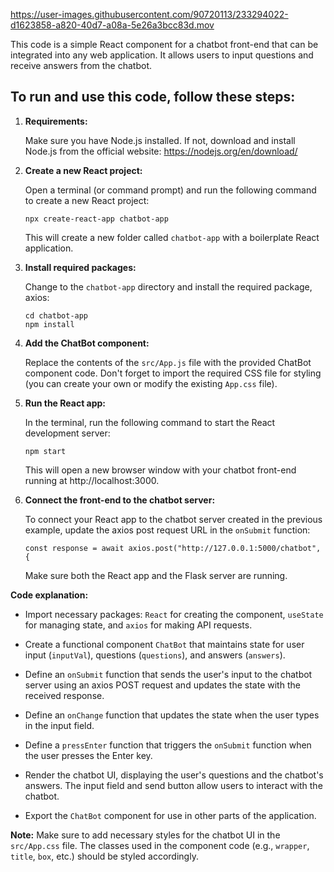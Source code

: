 





https://user-images.githubusercontent.com/90720113/233294022-d1623858-a820-40d7-a08a-5e26a3bcc83d.mov






This code is a simple React component for a chatbot front-end that can be integrated into any web application. It allows users to input questions and receive answers from the chatbot.


## To run and use this code, follow these steps:

1. **Requirements:**

   Make sure you have Node.js installed. If not, download and install Node.js from the official website: https://nodejs.org/en/download/

2. **Create a new React project:**

   Open a terminal (or command prompt) and run the following command to create a new React project:

   ```
   npx create-react-app chatbot-app
   ```

   This will create a new folder called `chatbot-app` with a boilerplate React application.

3. **Install required packages:**

   Change to the `chatbot-app` directory and install the required package, axios:

   ```
   cd chatbot-app
   npm install
   ```

4. **Add the ChatBot component:**

   Replace the contents of the `src/App.js` file with the provided ChatBot component code. Don't forget to import the required CSS file for styling (you can create your own or modify the existing `App.css` file).

5. **Run the React app:**

   In the terminal, run the following command to start the React development server:

   ```
   npm start
   ```

   This will open a new browser window with your chatbot front-end running at http://localhost:3000.

6. **Connect the front-end to the chatbot server:**

   To connect your React app to the chatbot server created in the previous example, update the axios post request URL in the `onSubmit` function:

   ```
   const response = await axios.post("http://127.0.0.1:5000/chatbot", {
   ```

   Make sure both the React app and the Flask server are running.

**Code explanation:**

- Import necessary packages: `React` for creating the component, `useState` for managing state, and `axios` for making API requests.

- Create a functional component `ChatBot` that maintains state for user input (`inputVal`), questions (`questions`), and answers (`answers`).

- Define an `onSubmit` function that sends the user's input to the chatbot server using an axios POST request and updates the state with the received response.

- Define an `onChange` function that updates the state when the user types in the input field.

- Define a `pressEnter` function that triggers the `onSubmit` function when the user presses the Enter key.

- Render the chatbot UI, displaying the user's questions and the chatbot's answers. The input field and send button allow users to interact with the chatbot.

- Export the `ChatBot` component for use in other parts of the application.

**Note:**
Make sure to add necessary styles for the chatbot UI in the `src/App.css` file. The classes used in the component code (e.g., `wrapper`, `title`, `box`, etc.) should be styled accordingly.
